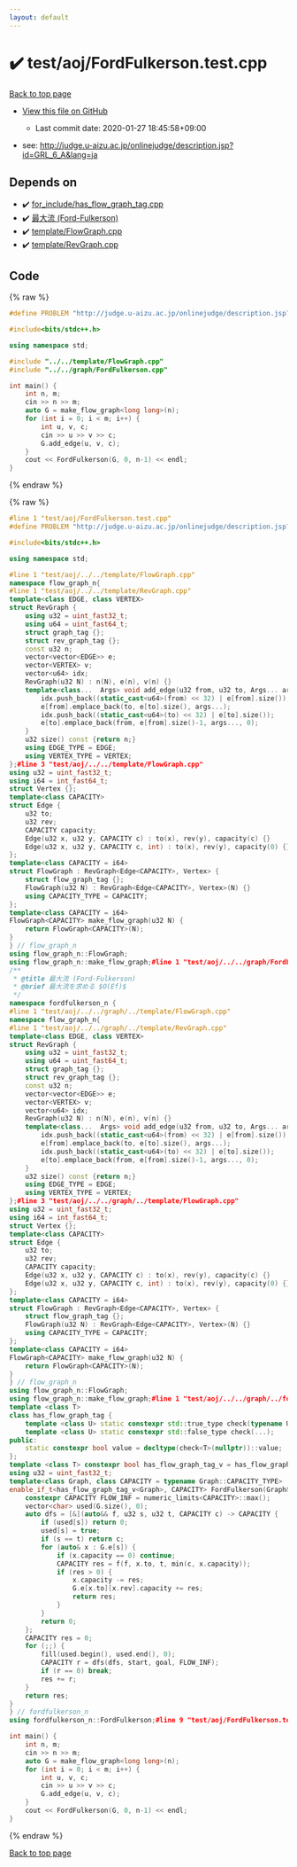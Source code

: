 ```yaml
---
layout: default
---
```


<!-- mathjax config similar to math.stackexchange -->
<script type="text/javascript" async
  src="https://cdnjs.cloudflare.com/ajax/libs/mathjax/2.7.5/MathJax.js?config=TeX-MML-AM_CHTML">
</script>
<script type="text/x-mathjax-config">
  MathJax.Hub.Config({
    TeX: { equationNumbers: { autoNumber: "AMS" }},
    tex2jax: {
      inlineMath: [ ['$','$'] ],
      processEscapes: true
    },
    "HTML-CSS": { matchFontHeight: false },
    displayAlign: "left",
    displayIndent: "2em"
  });
</script>

<script type="text/javascript" src="https://cdnjs.cloudflare.com/ajax/libs/jquery/3.4.1/jquery.min.js"></script>
<script src="https://cdn.jsdelivr.net/npm/jquery-balloon-js@1.1.2/jquery.balloon.min.js" integrity="sha256-ZEYs9VrgAeNuPvs15E39OsyOJaIkXEEt10fzxJ20+2I=" crossorigin="anonymous"></script>
<script type="text/javascript" src="../../../assets/js/copy-button.js"></script>
<link rel="stylesheet" href="../../../assets/css/copy-button.css" />


# :heavy_check_mark: test/aoj/FordFulkerson.test.cpp

<a href="../../../index.html">Back to top page</a>

* <a href="{{ site.github.repository_url }}/blob/master/test/aoj/FordFulkerson.test.cpp">View this file on GitHub</a>
    - Last commit date: 2020-01-27 18:45:58+09:00


* see: <a href="http://judge.u-aizu.ac.jp/onlinejudge/description.jsp?id=GRL_6_A&lang=ja">http://judge.u-aizu.ac.jp/onlinejudge/description.jsp?id=GRL_6_A&lang=ja</a>


## Depends on

* :heavy_check_mark: <a href="../../../library/for_include/has_flow_graph_tag.cpp.html">for_include/has_flow_graph_tag.cpp</a>
* :heavy_check_mark: <a href="../../../library/graph/FordFulkerson.cpp.html">最大流 (Ford-Fulkerson)</a>
* :heavy_check_mark: <a href="../../../library/template/FlowGraph.cpp.html">template/FlowGraph.cpp</a>
* :heavy_check_mark: <a href="../../../library/template/RevGraph.cpp.html">template/RevGraph.cpp</a>


## Code

<a id="unbundled"></a>
{% raw %}
```cpp
#define PROBLEM "http://judge.u-aizu.ac.jp/onlinejudge/description.jsp?id=GRL_6_A&lang=ja"

#include<bits/stdc++.h>

using namespace std;

#include "../../template/FlowGraph.cpp"
#include "../../graph/FordFulkerson.cpp"

int main() {
	int n, m;
	cin >> n >> m;
	auto G = make_flow_graph<long long>(n);
	for (int i = 0; i < m; i++) {
		int u, v, c;
		cin >> u >> v >> c;
		G.add_edge(u, v, c);
	}
	cout << FordFulkerson(G, 0, n-1) << endl;
}
```
{% endraw %}

<a id="bundled"></a>
{% raw %}
```cpp
#line 1 "test/aoj/FordFulkerson.test.cpp"
#define PROBLEM "http://judge.u-aizu.ac.jp/onlinejudge/description.jsp?id=GRL_6_A&lang=ja"

#include<bits/stdc++.h>

using namespace std;

#line 1 "test/aoj/../../template/FlowGraph.cpp"
namespace flow_graph_n{
#line 1 "test/aoj/../../template/RevGraph.cpp"
template<class EDGE, class VERTEX>
struct RevGraph {
	using u32 = uint_fast32_t;
	using u64 = uint_fast64_t;
	struct graph_tag {};
	struct rev_graph_tag {};
	const u32 n;
	vector<vector<EDGE>> e;
	vector<VERTEX> v;
	vector<u64> idx;
	RevGraph(u32 N) : n(N), e(n), v(n) {}
	template<class...  Args> void add_edge(u32 from, u32 to, Args... args) {
		idx.push_back((static_cast<u64>(from) << 32) | e[from].size());
		e[from].emplace_back(to, e[to].size(), args...);
		idx.push_back((static_cast<u64>(to) << 32) | e[to].size());
		e[to].emplace_back(from, e[from].size()-1, args..., 0);
	}
	u32 size() const {return n;}
	using EDGE_TYPE = EDGE;
	using VERTEX_TYPE = VERTEX;
};#line 3 "test/aoj/../../template/FlowGraph.cpp"
using u32 = uint_fast32_t;
using i64 = int_fast64_t;
struct Vertex {};
template<class CAPACITY>
struct Edge {
	u32 to;
	u32 rev;
	CAPACITY capacity;
	Edge(u32 x, u32 y, CAPACITY c) : to(x), rev(y), capacity(c) {}
	Edge(u32 x, u32 y, CAPACITY c, int) : to(x), rev(y), capacity(0) {}
};
template<class CAPACITY = i64>
struct FlowGraph : RevGraph<Edge<CAPACITY>, Vertex> {
	struct flow_graph_tag {};
	FlowGraph(u32 N) : RevGraph<Edge<CAPACITY>, Vertex>(N) {}
	using CAPACITY_TYPE = CAPACITY;
};
template<class CAPACITY = i64>
FlowGraph<CAPACITY> make_flow_graph(u32 N) {
	return FlowGraph<CAPACITY>(N);
}
} // flow_graph_n
using flow_graph_n::FlowGraph;
using flow_graph_n::make_flow_graph;#line 1 "test/aoj/../../graph/FordFulkerson.cpp"
/**
 * @title 最大流 (Ford-Fulkerson)
 * @brief 最大流を求める $O(Ef)$
 */
namespace fordfulkerson_n {
#line 1 "test/aoj/../../graph/../template/FlowGraph.cpp"
namespace flow_graph_n{
#line 1 "test/aoj/../../graph/../template/RevGraph.cpp"
template<class EDGE, class VERTEX>
struct RevGraph {
	using u32 = uint_fast32_t;
	using u64 = uint_fast64_t;
	struct graph_tag {};
	struct rev_graph_tag {};
	const u32 n;
	vector<vector<EDGE>> e;
	vector<VERTEX> v;
	vector<u64> idx;
	RevGraph(u32 N) : n(N), e(n), v(n) {}
	template<class...  Args> void add_edge(u32 from, u32 to, Args... args) {
		idx.push_back((static_cast<u64>(from) << 32) | e[from].size());
		e[from].emplace_back(to, e[to].size(), args...);
		idx.push_back((static_cast<u64>(to) << 32) | e[to].size());
		e[to].emplace_back(from, e[from].size()-1, args..., 0);
	}
	u32 size() const {return n;}
	using EDGE_TYPE = EDGE;
	using VERTEX_TYPE = VERTEX;
};#line 3 "test/aoj/../../graph/../template/FlowGraph.cpp"
using u32 = uint_fast32_t;
using i64 = int_fast64_t;
struct Vertex {};
template<class CAPACITY>
struct Edge {
	u32 to;
	u32 rev;
	CAPACITY capacity;
	Edge(u32 x, u32 y, CAPACITY c) : to(x), rev(y), capacity(c) {}
	Edge(u32 x, u32 y, CAPACITY c, int) : to(x), rev(y), capacity(0) {}
};
template<class CAPACITY = i64>
struct FlowGraph : RevGraph<Edge<CAPACITY>, Vertex> {
	struct flow_graph_tag {};
	FlowGraph(u32 N) : RevGraph<Edge<CAPACITY>, Vertex>(N) {}
	using CAPACITY_TYPE = CAPACITY;
};
template<class CAPACITY = i64>
FlowGraph<CAPACITY> make_flow_graph(u32 N) {
	return FlowGraph<CAPACITY>(N);
}
} // flow_graph_n
using flow_graph_n::FlowGraph;
using flow_graph_n::make_flow_graph;#line 1 "test/aoj/../../graph/../for_include/has_flow_graph_tag.cpp"
template <class T>
class has_flow_graph_tag {
	template <class U> static constexpr std::true_type check(typename U::flow_graph_tag*);
	template <class U> static constexpr std::false_type check(...);
public:
	static constexpr bool value = decltype(check<T>(nullptr))::value;
};
template <class T> constexpr bool has_flow_graph_tag_v = has_flow_graph_tag<T>::value;#line 8 "test/aoj/../../graph/FordFulkerson.cpp"
using u32 = uint_fast32_t;
template<class Graph, class CAPACITY = typename Graph::CAPACITY_TYPE>
enable_if_t<has_flow_graph_tag_v<Graph>, CAPACITY> FordFulkerson(Graph& G, u32 start, u32 goal) {
	constexpr CAPACITY FLOW_INF = numeric_limits<CAPACITY>::max();
	vector<char> used(G.size(), 0);
	auto dfs = [&](auto&& f, u32 s, u32 t, CAPACITY c) -> CAPACITY {
		if (used[s]) return 0;
		used[s] = true;
		if (s == t) return c;
		for (auto& x : G.e[s]) {
			if (x.capacity == 0) continue;
			CAPACITY res = f(f, x.to, t, min(c, x.capacity));
			if (res > 0) {
				x.capacity -= res;
				G.e[x.to][x.rev].capacity += res;
				return res;
			}
		}
		return 0;
	};
	CAPACITY res = 0;
	for (;;) {
		fill(used.begin(), used.end(), 0);
		CAPACITY r = dfs(dfs, start, goal, FLOW_INF);
		if (r == 0) break;
		res += r;
	}
	return res;
}
} // fordfulkerson_n
using fordfulkerson_n::FordFulkerson;#line 9 "test/aoj/FordFulkerson.test.cpp"

int main() {
	int n, m;
	cin >> n >> m;
	auto G = make_flow_graph<long long>(n);
	for (int i = 0; i < m; i++) {
		int u, v, c;
		cin >> u >> v >> c;
		G.add_edge(u, v, c);
	}
	cout << FordFulkerson(G, 0, n-1) << endl;
}
```
{% endraw %}

<a href="../../../index.html">Back to top page</a>

